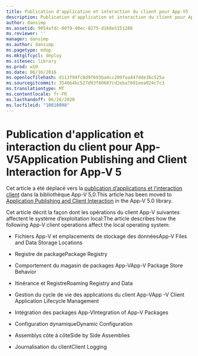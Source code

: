 ```yaml
---
title: Publication d'application et interaction du client pour App-V5
description: Publication d'application et interaction du client pour App-V5
author: dansimp
ms.assetid: 9854afdc-00f9-40ec-8275-d168e5151286
ms.reviewer: ''
manager: dansimp
ms.author: dansimp
ms.pagetype: mdop
ms.mktglfcycl: deploy
ms.sitesec: library
ms.prod: w10
ms.date: 06/16/2016
ms.openlocfilehash: d113f94fc8d9f693ba4cc209fea447dde36c525a
ms.sourcegitcommit: 354664bc527d93f80687cd2eba70d1eea024c7c3
ms.translationtype: MT
ms.contentlocale: fr-FR
ms.lasthandoff: 06/26/2020
ms.locfileid: "10810098"
---
```

# <span data-ttu-id="1de25-103">Publication d'application et interaction du client pour App-V5</span><span class="sxs-lookup"><span data-stu-id="1de25-103">Application Publishing and Client Interaction for App-V 5</span></span>


<span data-ttu-id="1de25-104">Cet article a été déplacé vers la [publication d’applications et l’interaction client](../appv-v5/application-publishing-and-client-interaction.md) dans la bibliothèque App-V 5,0.</span><span class="sxs-lookup"><span data-stu-id="1de25-104">This article has been moved to [Application Publishing and Client Interaction](../appv-v5/application-publishing-and-client-interaction.md) in the App-V 5.0 library.</span></span>

<span data-ttu-id="1de25-105">Cet article décrit la façon dont les opérations du client App-V suivantes affectent le système d’exploitation local:</span><span class="sxs-lookup"><span data-stu-id="1de25-105">The article describes how the following App-V client operations affect the local operating system:</span></span>

-   <span data-ttu-id="1de25-106">Fichiers App-V et emplacements de stockage des données</span><span class="sxs-lookup"><span data-stu-id="1de25-106">App-V Files and Data Storage Locations</span></span>

-   <span data-ttu-id="1de25-107">Registre de package</span><span class="sxs-lookup"><span data-stu-id="1de25-107">Package Registry</span></span>

-   <span data-ttu-id="1de25-108">Comportement du magasin de packages App-V</span><span class="sxs-lookup"><span data-stu-id="1de25-108">App-V Package Store Behavior</span></span>

-   <span data-ttu-id="1de25-109">Itinérance et Registre</span><span class="sxs-lookup"><span data-stu-id="1de25-109">Roaming Registry and Data</span></span>

-   <span data-ttu-id="1de25-110">Gestion du cycle de vie des applications du client App-V</span><span class="sxs-lookup"><span data-stu-id="1de25-110">App -V Client Application Lifecycle Management</span></span>

-   <span data-ttu-id="1de25-111">Intégration des packages App-V</span><span class="sxs-lookup"><span data-stu-id="1de25-111">Integration of App-V Packages</span></span>

-   <span data-ttu-id="1de25-112">Configuration dynamique</span><span class="sxs-lookup"><span data-stu-id="1de25-112">Dynamic Configuration</span></span>

-   <span data-ttu-id="1de25-113">Assemblys côte à côte</span><span class="sxs-lookup"><span data-stu-id="1de25-113">Side by Side Assemblies</span></span>

-   <span data-ttu-id="1de25-114">Journalisation du client</span><span class="sxs-lookup"><span data-stu-id="1de25-114">Client Logging</span></span>

 

 






